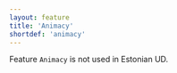 ```yaml
---
layout: feature
title: 'Animacy'
shortdef: 'animacy'
---
```


Feature <code>Animacy</code> is not used in Estonian UD.
<!-- Interlanguage links updated Út zář 29 20:42:59 CEST 2020 -->
